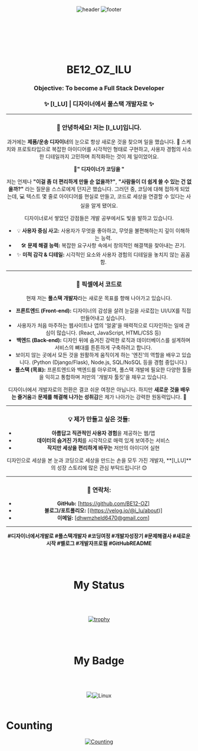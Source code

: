 <div align="center">

<br>
<br>
<br>
<br>

![header](https://capsule-render.vercel.app/api?type=blur&color=cc99ff&text=Pleased&nbsp;to&nbsp;meet&nbsp;U&height=400&fontSize=50&fontColor=000000)
![footer](https://capsule-render.vercel.app/api?section=footer&type=waving&height=100&color=cc99ff)

<br>
<br>
<br>
<br>
<br>

  
<h1 align="center"> BE12_OZ_ILU</h1>
<h3 align="center"> Objective: To become a Full Stack Developer
<br>
<br>
✨ [I_LU] | 디자이너에서 풀스택 개발자로 ✨

---

### 👋 **안녕하세요! 저는 [I_LU]입니다.**

과거에는 **제품/운송 디자이너**의 눈으로 항상 새로운 것을 찾으며 일을 했습니다. 
🎨 스케치와 프로토타입으로 복잡한 아이디어를 시각적인 형태로 구현하고, 사용자 경험의 사소한 디테일까지 고민하며 최적화하는 것이 제 일이었어요.

**🤔" 디자이너가 코딩을 "**

저는 언제나 **"이걸 좀 더 편리하게 만들 순 없을까?"**, **"사람들이 더 쉽게 쓸 수 있는 건 없을까?"** 라는 질문을 스스로에게 던지곤 했습니다. 
그러던 중, 코딩에 대해 접하게 되었는데, 💻 텍스트 몇 줄로 아이디어를 현실로 만들고, 코드로 세상을 연결할 수 있다는 사실을 알게 됐어요.

디자이너로서 쌓았던 강점들은 개발 공부에서도 빛을 발하고 있습니다.

*   💡 **사용자 중심 사고:** 사용자가 무엇을 좋아하고, 무엇을 불편해하는지 깊이 이해하는 능력.
*   🛠️ **문제 해결 능력:** 복잡한 요구사항 속에서 창의적인 해결책을 찾아내는 끈기.
*   ✨ **미적 감각 & 디테일:** 시각적인 요소와 사용자 경험의 디테일을 놓치지 않는 꼼꼼함.

---

### 🚀 **픽셀에서 코드로**

현재 저는 **풀스택 개발자**라는 새로운 목표를 향해 나아가고 있습니다.

*   **프론트엔드 (Front-end):** 디자이너의 감성을 살려 눈길을 사로잡는 UI/UX를 직접 만들어내고 싶습니다.
*   사용자가 처음 마주하는 웹사이트나 앱의 '얼굴'을 매력적으로 디자인하는 일에 관심이 많습니다. (React, JavaScript, HTML/CSS 등)
*   **백엔드 (Back-end):** 디자인 뒤에 숨겨진 강력한 로직과 데이터베이스를 설계하며 서비스의 뼈대를 튼튼하게 구축하려고 합니다.
*   보이지 않는 곳에서 모든 것을 원활하게 움직이게 하는 '엔진'의 역할을 배우고 있습니다. (Python (Django/Flask), Node.js, SQL/NoSQL 등을 경험 중입니다.)
*   **풀스택 (목표):** 프론트엔드와 백엔드를 아우르며, 풀스택 개발에 필요한 다양한 툴들을 익히고 통합하며 저만의 '개발자 툴킷'을 채우고 있습니다.

디자이너에서 개발자로의 전환은 결코 쉬운 여정은 아닙니다. 
하지만 **새로운 것을 배우는 즐거움**과 **문제를 해결해 나가는 성취감**은 제가 나아가는 강력한 원동력입니다. 💪

---

### 💡 **제가 만들고 싶은 것들:**

*   **아름답고 직관적인 사용자 경험**을 제공하는 웹/앱
*   **데이터의 숨겨진 가치**를 시각적으로 매력 있게 보여주는 서비스
*   **작지만 세상을 편리하게 바꾸는** 저만의 아이디어 실현

디자인으로 세상을 본 눈과 코딩으로 세상을 만드는 손을 모두 가진 개발자, **[I_LU]**의 성장 스토리에 많은 관심 부탁드립니다! 😊

---

### 🔗 **연락처:**

*   **GitHub:** [https://github.com/BE12-OZ]
*   **블로그/포트폴리오:** [(https://velog.io/@i_lu/about)]
*   **이메일:** [dhwmzheld6470@gmail.com]

---

**#디자이너에서개발로 #풀스택개발자 #코딩여정 #개발자성장기 #문제해결사 #새로운시작 #벨로그 #개발자프로필 #GitHubREADME**

<br>
<br>

<h1 align="center"> My Status </h1>

<br>
<br>

[![trophy](https://github-profile-trophy.vercel.app/?username=ryo-ma)](https://github.com/BE12-OZ/github-profile-trophy)

<br>
<br>

<h1 align="center"> My Badge </h1>
<br>
<br>

<img src="https://img.shields.io/badge/Python-3766AB?style=flat-square&logo=Python&logoColor=white"/>![Linux](https://img.shields.io/badge/Linux-FCC624?style=for-the-badge&logo=linux&logoColor=black)
<br>
<br>

<h1 align="Left"> Counting </h1>

[![Counting](https://myhits.vercel.app/api/hit/https%3A%2F%2Fgithub.com%2FBE12-OZ?color=blue&label=Counting&size=large)](https://myhits.vercel.app)

</div>
